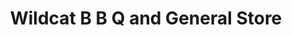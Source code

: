 ---
title: "Wildcat B B Q and General Store"
url: /suches/wildcat-b-b-q-and-general-store/
shop: Dorfladen
---